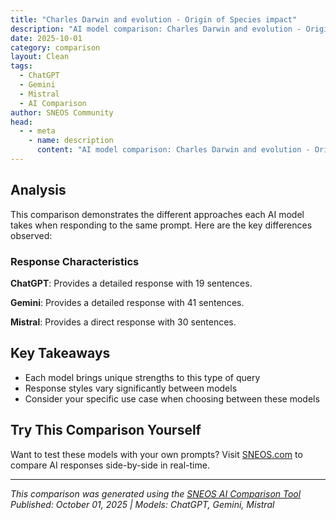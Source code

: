 ```yaml
---
title: "Charles Darwin and evolution - Origin of Species impact"
description: "AI model comparison: Charles Darwin and evolution - Origin of Species impact..."
date: 2025-10-01
category: comparison
layout: Clean
tags:
  - ChatGPT
  - Gemini
  - Mistral
  - AI Comparison
author: SNEOS Community
head:
  - - meta
    - name: description
      content: "AI model comparison: Charles Darwin and evolution - Origin of Species impact..."
---
```


<ChatComparison
  title="Charles Darwin and evolution - Origin of Species impact"
  prompt="Charles Darwin and evolution - Origin of Species impact"
  :responses='{
    "ChatGPT": "Charles Darwin\u0027s *On the Origin of Species*, published in 1859, had a profound and lasting impact on science, society, and our understanding of life. Here are some key points about its impact:\n\n1. **Scientific Revolution in Biology**:  \n   Darwin\u2019s theory of natural selection provided a unifying explanation for the diversity of life. It shifted biology from a static view of species as unchanging creations to a dynamic one where species evolve over time through natural processes.\n\n2. **Foundation of Evolutionary Biology**:  \n   The book laid the groundwork for the field of evolutionary biology. It introduced the concept that species evolve through \u0022descent with modification,\u0022 driven by natural selection\u2014a mechanism where organisms better adapted to their environment tend to survive and reproduce.\n\n3. **Challenge to Traditional Views**:  \n   Darwin\u2019s work challenged the prevailing scientific and religious views of the time, which held that species were individually created and immutable. This sparked significant controversy, particularly regarding the age of the Earth and the role of divine intervention.\n\n4. **Influence on Other Disciplines**:  \n   The concept of evolution influenced many fields beyond biology, including psychology, anthropology, sociology, and even economics. It introduced a framework for understanding change and adaptation in complex systems.\n\n5. **Advancement of Genetics and Modern Synthesis**:  \n   Although Darwin did not know about genetics, his theory paved the way for later discoveries. The integration of Mendelian genetics with Darwinian natural selection in the 20th century led to the modern synthesis, greatly enhancing our understanding of evolutionary mechanisms.\n\n6. **Cultural and Philosophical Impacts**:  \n   Darwin\u2019s ideas influenced philosophical thought regarding humanity\u2019s place in nature and prompted debates about morality, ethics, and human origins.\n\nIn summary, *On the Origin of Species* transformed our understanding of life by explaining how evolution occurs, fundamentally altering scientific thought and cultural perspectives worldwide.",
    "Gemini": "Charles Darwin\u0027s publication of \u0022On the Origin of Species\u0022 in 1859 was a monumental event in the history of science and had a profound and lasting impact on biology, philosophy, religion, and society as a whole. Here\u0027s a breakdown of its impact:\n\n**1. Revolutionized Biology:**\n\n*   **Shifted Paradigm:**  Before Darwin, the prevailing view was that species were fixed and unchanging, created in their present form by God. Darwin proposed that species change over time through a process called natural selection, based on observable variation within populations and a struggle for survival.  This fundamentally shifted the scientific understanding of the living world.\n*   **Introduced Natural Selection:** Darwin\u0027s most crucial contribution was the theory of natural selection. He proposed that individuals with traits better suited to their environment are more likely to survive and reproduce, passing those advantageous traits to their offspring. Over time, this process leads to the adaptation of populations and the formation of new species.\n*   **Provided a Unifying Explanation:**  \u0022Origin of Species\u0022 provided a unifying explanation for a wide range of biological phenomena, including:\n    *   **Fossil Record:** The fossil record, previously difficult to interpret, became evidence of gradual change over long periods.\n    *   **Comparative Anatomy:**  Similarities in the anatomy of different species suggested common ancestry.\n    *   **Embryology:**  Similarities in embryonic development pointed to evolutionary relationships.\n    *   **Biogeography:**  The distribution of species around the world made sense in light of geographical barriers and evolutionary history.\n*   **Established Evolutionary Biology as a Science:**  Darwin\u0027s work provided a framework for a new field of scientific inquiry, evolutionary biology. Scientists could now investigate the mechanisms and patterns of evolution using testable hypotheses.\n*   **Laid the Foundation for Modern Genetics:**  While Darwin didn\u0027t know the mechanism of inheritance (genes), his work paved the way for the development of genetics in the 20th century. The integration of Darwinian evolution with Mendelian genetics (the \u0022Modern Synthesis\u0022) created a powerful and comprehensive theory of evolution.\n\n**2. Impact on Other Fields:**\n\n*   **Philosophy:**  Darwin\u0027s work challenged traditional philosophical views of humanity\u0027s place in the universe.  It questioned the idea of a divinely ordained purpose and suggested that humans are simply one species among many, shaped by the same evolutionary forces.  This led to new philosophical inquiries into ethics, morality, and the meaning of life.\n*   **Religion:**  \u0022Origin of Species\u0022 sparked a major debate between science and religion.  Some religious groups saw Darwin\u0027s theory as a direct contradiction to creation narratives in the Bible and other religious texts.  Others attempted to reconcile evolution with their religious beliefs, arguing that God could have used evolution as a mechanism for creation.  The debate continues to this day, with varying levels of acceptance and interpretation of evolution within different religious communities.\n*   **Social Sciences:**  Darwin\u0027s ideas were sometimes misapplied to social and political issues, leading to the development of Social Darwinism.  This discredited ideology attempted to justify social inequalities and imperialism by claiming that certain groups were \u0022fitter\u0022 than others. It\u0027s crucial to recognize that Darwin\u0027s biological theories do not support Social Darwinism, which is a harmful distortion of his work.\n*   **Medicine:** Evolutionary principles have become increasingly important in medicine. Understanding how pathogens evolve resistance to antibiotics, how cancer cells evolve, and how human genetic variation affects disease susceptibility are all critical for developing effective treatments and prevention strategies.\n*   **Agriculture:**  Evolutionary principles are applied to breeding crops and livestock to improve yields, resistance to pests, and nutritional value.\n\n**3.  Long-Term and Ongoing Impact:**\n\n*   **Ongoing Research:**  Evolutionary biology continues to be a vibrant and dynamic field of research.  Scientists are constantly refining our understanding of the mechanisms of evolution, the history of life on Earth, and the relationships between different species.  New technologies, such as genomics and bioinformatics, are providing unprecedented insights into the evolutionary process.\n*   **Conservation Biology:**  Understanding evolutionary processes is crucial for conserving biodiversity.  Evolutionary biology informs strategies for protecting endangered species, managing ecosystems, and mitigating the impacts of climate change.\n*   **Public Understanding:**  While evolution is a cornerstone of modern biology, it remains a controversial topic in some parts of the world.  Efforts to improve public understanding of evolution are essential for promoting scientific literacy and addressing societal challenges.\n\n**In summary, \u0022On the Origin of Species\u0022 was a watershed moment in scientific history. It not only revolutionized biology but also had a profound and lasting impact on philosophy, religion, society, and numerous other fields.  Darwin\u0027s ideas continue to shape our understanding of the world and inform our efforts to address pressing challenges facing humanity.**\n",
    "Mistral": "Charles Darwin\u0027s \u0022On the Origin of Species,\u0022 published in 1859, had a profound and lasting impact on multiple fields of science and society as a whole. Here are some of the key impacts:\n\n1. **Scientific Revolution**: The book introduced the theory of evolution by natural selection, which revolutionized biological sciences. It provided a scientific explanation for the diversity of life on Earth and challenged the prevailing belief in divine creation.\n\n2. **Understanding of Life**: It changed our understanding of life and its origins. Darwin\u0027s theory provided a mechanism for how species could change over time and adapt to their environments.\n\n3. **Evidence-Based Science**: Darwin\u0027s work emphasized the importance of evidence and careful observation in science. He gathered vast amounts of data to support his theory, setting a standard for future scientific research.\n\n4. **Unification of Biology**: The theory of evolution provided a unifying framework for biology. It connected various fields like paleontology, geology, anatomy, and embryology, giving them a common context.\n\n5. **Social and Philosophical Impact**: The idea that humans are a product of evolution rather than divine creation had significant social and philosophical implications. It challenged traditional views of human nature and society.\n\n6. **Influence on Other Fields**: Darwin\u0027s ideas extended beyond biology, influencing fields like anthropology, psychology, and even economics. For instance, the concept of \u0022survival of the fittest\u0022 has been applied to various areas beyond its original biological context.\n\n7. **Debate and Controversy**: The book sparked intense debate and controversy, which continues to this day in some circles. It challenged religious beliefs and led to discussions about the relationship between science and religion.\n\n8. **Inspiration for Future Work**: \u0022On the Origin of Species\u0022 inspired countless scientists and thinkers, leading to further developments in evolutionary theory, such as the Modern Synthesis in the 20th century, which combined Darwin\u0027s ideas with Mendelian genetics.\n\n9. **Conservation and Environmental Awareness**: Understanding the evolutionary history of species has contributed to efforts in conservation and biodiversity protection. It has also increased awareness about the interconnectedness of life on Earth.\n\n10. **Cultural Impact**: The book has become a cultural icon, representing the power of scientific inquiry and the quest for understanding the natural world.\n\nIn summary, \u0022On the Origin of Species\u0022 is a foundational work in the life sciences and has had a transformative impact on our understanding of the natural world and our place in it."
  }'
  published-date="11:16"
/>

## Analysis

This comparison demonstrates the different approaches each AI model takes when responding to the same prompt. Here are the key differences observed:

### Response Characteristics

**ChatGPT**: Provides a detailed response with 19 sentences. 

**Gemini**: Provides a detailed response with 41 sentences. 

**Mistral**: Provides a direct response with 30 sentences. 

## Key Takeaways

- Each model brings unique strengths to this type of query
- Response styles vary significantly between models
- Consider your specific use case when choosing between these models

## Try This Comparison Yourself

Want to test these models with your own prompts? Visit [SNEOS.com](https://sneos.com) to compare AI responses side-by-side in real-time.

---

*This comparison was generated using the [SNEOS AI Comparison Tool](https://sneos.com)*
*Published: October 01, 2025 | Models: ChatGPT, Gemini, Mistral*
